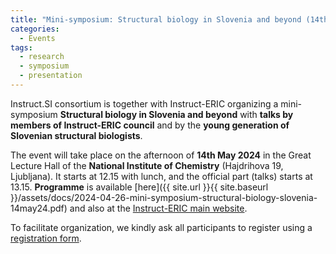 ```yaml
---
title: "Mini-symposium: Structural biology in Slovenia and beyond (14th May 2024)"
categories:
  - Events
tags:
  - research
  - symposium
  - presentation
---
```


Instruct.SI consortium is together with Instruct-ERIC organizing a mini-symposium **Structural biology in Slovenia and beyond** with **talks by members of Instruct-ERIC council** and by the **young generation of Slovenian structural biologists**.

The event will take place on the afternoon of **14th May 2024** in the Great Lecture Hall of the **National Institute of Chemistry** (Hajdrihova 19, Ljubljana). It starts at 12.15 with lunch, and the official part (talks) starts at 13.15. **Programme** is available [here]({{ site.url }}{{ site.baseurl }}/assets/docs/2024-04-26-mini-symposium-structural-biology-slovenia-14may24.pdf) and also at the [Instruct-ERIC main website](https://instruct-eric.org/events/structural-biology-in-slovenia-and-beyond/).

To facilitate organization, we kindly ask all participants to register using a [registration form](https://forms.gle/NJdorN6BaxkD3nPu7).